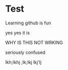 # Test

Learning github is fun

yes yes it is

WHY IS THIS NOT WRKING

seriously confused

lkh;lkhj
;lk;lkj
lkj'lj
